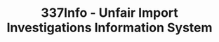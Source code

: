 ---
layout: default
bigquery: https://console.cloud.google.com/bigquery?p=patents-public-data&d=usitc_investigations&page=dataset&project=sheets-management-319211
citation: US International Trade Commission 337Info Unfair Import Investigations Information
  System
contributors: US International Trade Comission
cost: None
description: US International Trade Commission 337Info Unfair Import Investigations
  Information System contains data on investigations done under Section 337. Section
  337 declares the infringement of certain statutory intellectual property rights
  and other forms of unfair competition in import trade to be unlawful practices.
  Most Section 337 investigations involve allegations of patent or registered trademark
  infringement.
documentation: FAQ and tutorial available on the site
last_edit: Mon, 04 Apr 2022 19:10:40 GMT
location: https://pubapps2.usitc.gov/337external/
maintained_by: US International Trade Comission
schema_fields: '[''reportingRequirements'', ''aljAssigned'', ''copyrightNumbers'',
  ''actualStartDateEvidHear'', ''publication_number'', ''targetDate'', ''id'', ''htsNumbers'',
  ''finalDetNoViolation'', ''trademarkNumbers'', ''startDateMarkmanHearing'', ''invUnfairAct'',
  ''issueDateOtherNonFinal'', ''markmanHearing'', ''teoIdDueDate'', ''title'', ''finalDetViolation'',
  ''dateOfPublicationFrNotice'', ''respondent'', ''teoReliefGranted'', ''scheduledEndDateEvidHear'',
  ''investigationType'', ''endDateMarkmanHearing'', ''actualEndDateEvidHear'', ''complainant'',
  ''docketNo'', ''dateComplaintFiled'', ''scheduledStartDateEvidHear'', ''patentNumbers'',
  ''lastUpdated'', ''cafcAppeals'', ''dateCreated'', ''gcAttorney'', ''teoIdIssueDate'',
  ''internalRemand'', ''currentActiveALJ'', ''finalIdOnViolationIssue'', ''investigationNo'',
  ''patentNumber'', ''finalIdOnViolationDue'', ''investigationTermDate'', ''currentStatus'',
  ''teoProceedingInvolved'', ''ouiiAttorney'', ''ouiiParticipation'']'
shortname: unfair_import_investigations
tags:
- import
- legal
- trade
timeframe: 2008-2021 (prior to 2008 downloadable as a JSON file)
title: 337Info - Unfair Import Investigations Information System
uuid: 2721f5ec-e599-4890-9265-9706719fc71e
---